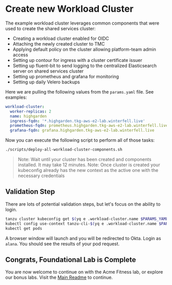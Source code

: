 # Create new Workload Cluster

The example workload cluster leverages common components that were used to create the shared services cluster:

- Creating a workload cluster enabled for OIDC
- Attaching the newly created cluster to TMC
- Applying default policy on the cluster allowing platform-team admin access
- Setting up contour for ingress with a cluster certificate issuer
- Setting up fluent-bit to send logging to the centralized Elasticsearch server on shared services cluster
- Setting up prometheus and grafana for monitoring
- Setting up daily Velero backups

Here we are pulling the following values from the `params.yaml` file.  See examples:

```yaml
workload-cluster:
  worker-replicas: 2
  name: highgarden
  ingress-fqdn: '*.highgarden.tkg-aws-e2-lab.winterfell.live'
  prometheus-fqdn: prometheus.highgarden.tkg-aws-e2-lab.winterfell.live
  grafana-fqdn: grafana.highgarden.tkg-aws-e2-lab.winterfell.live
```

Now you can execute the following script to perform all of those tasks:

```bash
./scripts/deploy-all-workload-cluster-components.sh
```

>Note: Wait until your cluster has been created and components installed. It may take 12 minutes.
>Note: Once cluster is created your kubeconfig already has the new context as the active one with the necessary credentials

## Validation Step

There are lots of potential validation steps, but let's focus on the ability to login.

```bash
tanzu cluster kubeconfig get $(yq e .workload-cluster.name $PARAMS_YAML)
kubectl config use-context tanzu-cli-$(yq e .workload-cluster.name $PARAMS_YAML)@$(yq e .workload-cluster.name $PARAMS_YAML)
kubectl get pods
```

A browser window will launch and you will be redirected to Okta.  Login as `alana`.  You should see the results of your pod request.

## Congrats, Foundational Lab is Complete

You are now welcome to continue on with the Acme Fitness lab, or explore our bonus labs. Visit the [Main Readme](../../Readme.md) to continue.
